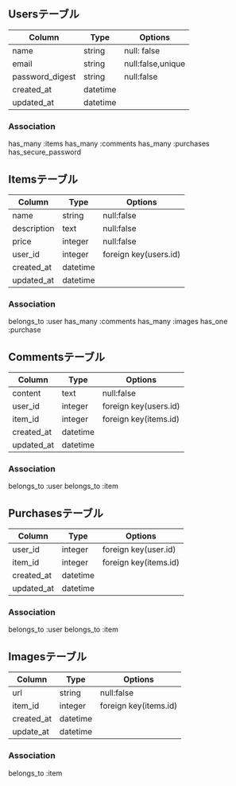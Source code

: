 ## Usersテーブル
| Column              | Type         | Options               |
|---------------------|--------------|-----------------------|
| name                | string       | null: false           |
| email               | string       | null:false,unique     |
| password_digest     | string       | null:false            |
| created_at          | datetime     |                       |
| updated_at          | datetime     |                       |

### Association
has_many :items
has_many :comments
has_many :purchases
has_secure_password


## Itemsテーブル
| Column              | Type         | Options               |
|---------------------|--------------|-----------------------|
| name                | string       | null:false            |
| description         | text         | null:false            |
| price               | integer      | null:false            |
| user_id             | integer      | foreign key(users.id) |
| created_at          | datetime     |                       |
| updated_at          | datetime     |                       |

### Association
belongs_to :user
has_many :comments
has_many :images
has_one :purchase

## Commentsテーブル
| Column              | Type         | Options               |
|---------------------|--------------|-----------------------|
| content             | text         | null:false            |
| user_id             | integer      | foreign key(users.id) |
| item_id             | integer      | foreign key(items.id) |
| created_at          | datetime     |                       |
| updated_at          | datetime     |                       |

### Association
belongs_to :user
belongs_to :item


## Purchasesテーブル
| Column              | Type         | Options               |
|---------------------|--------------|-----------------------|
| user_id             | integer      | foreign key(user.id)  |
| item_id             | integer      | foreign key(items.id) |
| created_at          | datetime     |                       |
| updated_at          | datetime     |                       |

### Association
belongs_to :user
belongs_to :item


## Imagesテーブル
| Column              | Type         | Options               |
|---------------------|--------------|-----------------------|
| url                 | string       | null:false            |
| item_id             | integer      | foreign key(items.id) |
| created_at          | datetime     |                       |
| update_at           | datetime     |                       |

### Association
belongs_to :item

